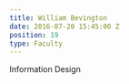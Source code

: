 ```yaml
---
title: William Bevington
date: 2016-07-20 15:45:00 Z
position: 19
type: Faculty
---
```


Information Design